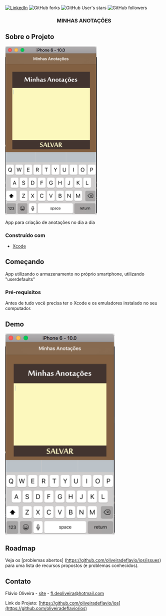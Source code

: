 
[![LinkedIn][linkedin-shield]][linkedin-url]
![GitHub forks](https://img.shields.io/github/forks/oliveiradeflavio/ios?style=for-the-badge)
![GitHub User's stars](https://img.shields.io/github/stars/oliveiradeflavio?style=for-the-badge)
![GitHub followers](https://img.shields.io/github/followers/oliveiradeflavio?style=for-the-badge)


<h3 align="center">MINHAS ANOTAÇÕES</h3>


<!-- ABOUT THE PROJECT -->
## Sobre o Projeto

[![tela inicial][product-screenshot]]()

App para criação de anotações no dia a dia

### Construído com

* [Xcode](https://developer.apple.com/xcode/)


<!-- GETTING STARTED -->
## Começando

App utilizando o armazenamento no próprio smartphone, utilizando "userdefaults"

### Pré-requisitos

Antes de tudo você precisa ter o Xcode e os emuladores instalado no seu computador. 


<!-- USAGE EXAMPLES -->
## Demo

<p align = "left">
<img src="https://github.com/oliveiradeflavio/ios/blob/master/Minhas%20Anota%C3%A7%C3%B5es/_imagens/_app.png" width="350" alt="">
</p>

<!-- ROADMAP -->
## Roadmap

Veja os [problemas abertos] (https://github.com/oliveiradeflavio/ios/issues) para uma lista de recursos propostos (e problemas conhecidos).


<!-- CONTACT -->
## Contato

Flávio Oliveira - [site](http://www.flaviodeoliveira.com.br) - fl.deoliveira@hotmail.com

Link do Projeto: [https://github.com/oliveiradeflavio/ios](https://github.com/oliveiradeflavio/ios)



<!-- MARKDOWN LINKS & IMAGES -->
<!-- https://www.markdownguide.org/basic-syntax/#reference-style-links -->
[linkedin-shield]: https://img.shields.io/badge/-LinkedIn-black.svg?style=for-the-badge&logo=linkedin&colorB=555
[linkedin-url]: https://www.linkedin.com/in/fladoliveira/
[product-screenshot]: https://github.com/oliveiradeflavio/ios/blob/master/Minhas%20Anota%C3%A7%C3%B5es/_imagens/_app.png
